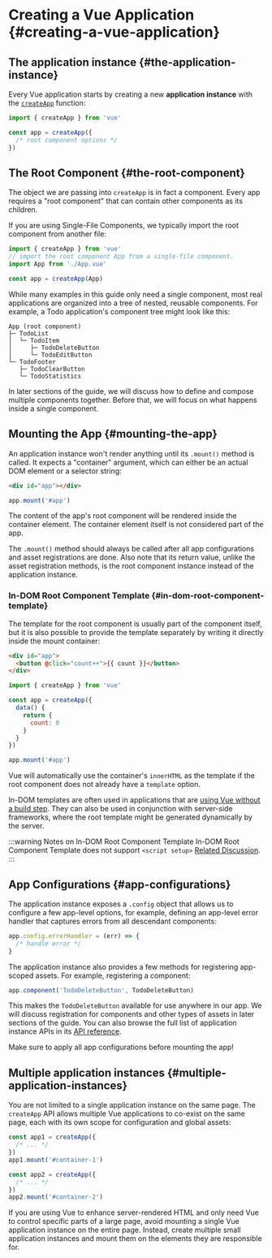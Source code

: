 # Creating a Vue Application {#creating-a-vue-application}

## The application instance {#the-application-instance}

Every Vue application starts by creating a new **application instance** with the [`createApp`](/api/application#createapp) function:

```js
import { createApp } from 'vue'

const app = createApp({
  /* root component options */
})
```

## The Root Component {#the-root-component}

The object we are passing into `createApp` is in fact a component. Every app requires a "root component" that can contain other components as its children.

If you are using Single-File Components, we typically import the root component from another file:

```js
import { createApp } from 'vue'
// import the root component App from a single-file component.
import App from './App.vue'

const app = createApp(App)
```

While many examples in this guide only need a single component, most real applications are organized into a tree of nested, reusable components. For example, a Todo application's component tree might look like this:

```
App (root component)
├─ TodoList
│  └─ TodoItem
│     ├─ TodoDeleteButton
│     └─ TodoEditButton
└─ TodoFooter
   ├─ TodoClearButton
   └─ TodoStatistics
```

In later sections of the guide, we will discuss how to define and compose multiple components together. Before that, we will focus on what happens inside a single component.

## Mounting the App {#mounting-the-app}

An application instance won't render anything until its `.mount()` method is called. It expects a "container" argument, which can either be an actual DOM element or a selector string:

```html
<div id="app"></div>
```

```js
app.mount('#app')
```

The content of the app's root component will be rendered inside the container element. The container element itself is not considered part of the app.

The `.mount()` method should always be called after all app configurations and asset registrations are done. Also note that its return value, unlike the asset registration methods, is the root component instance instead of the application instance.

### In-DOM Root Component Template {#in-dom-root-component-template}

The template for the root component is usually part of the component itself, but it is also possible to provide the template separately by writing it directly inside the mount container:

```html
<div id="app">
  <button @click="count++">{{ count }}</button>
</div>
```

```js
import { createApp } from 'vue'

const app = createApp({
  data() {
    return {
      count: 0
    }
  }
})

app.mount('#app')
```

Vue will automatically use the container's `innerHTML` as the template if the root component does not already have a `template` option.

In-DOM templates are often used in applications that are [using Vue without a build step](/guide/quick-start.html#using-vue-from-cdn). They can also be used in conjunction with server-side frameworks, where the root template might be generated dynamically by the server.

:::warning Notes on In-DOM Root Component Template
In-DOM Root Component Template does not support `<script setup>` [Related Discussion](https://github.com/vuejs/core/issues/8391).
:::

## App Configurations {#app-configurations}

The application instance exposes a `.config` object that allows us to configure a few app-level options, for example, defining an app-level error handler that captures errors from all descendant components:

```js
app.config.errorHandler = (err) => {
  /* handle error */
}
```

The application instance also provides a few methods for registering app-scoped assets. For example, registering a component:

```js
app.component('TodoDeleteButton', TodoDeleteButton)
```

This makes the `TodoDeleteButton` available for use anywhere in our app. We will discuss registration for components and other types of assets in later sections of the guide. You can also browse the full list of application instance APIs in its [API reference](/api/application).

Make sure to apply all app configurations before mounting the app!

## Multiple application instances {#multiple-application-instances}

You are not limited to a single application instance on the same page. The `createApp` API allows multiple Vue applications to co-exist on the same page, each with its own scope for configuration and global assets:

```js
const app1 = createApp({
  /* ... */
})
app1.mount('#container-1')

const app2 = createApp({
  /* ... */
})
app2.mount('#container-2')
```

If you are using Vue to enhance server-rendered HTML and only need Vue to control specific parts of a large page, avoid mounting a single Vue application instance on the entire page. Instead, create multiple small application instances and mount them on the elements they are responsible for.
